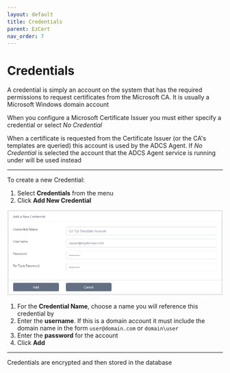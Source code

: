 ```yaml
---
layout: default
title: Credentials
parent: EzCert
nav_order: 7
---
```


# Credentials



A credential is simply an account on the system that has the required permissions to request certificates from the Microsoft CA. It is usually a Microsoft Windows domain account  

When you configure a Microsoft Certificate Issuer you must either specify a credential or select *No Credential*  

When a certificate is requested from the Certificate Issuer (or the CA's templates are queried) this account is used by the ADCS Agent. If *No Credential* is selected the account that the ADCS Agent service is running under will be used instead  

---

To create a new Credential:

1. Select **Credentials** from the menu
2. Click **Add New Credential**

<img src=".\images\new_credential.png" alt="image-20210116161358897" style="zoom: 67%;" />

1. For the **Credential Name**, choose a name you will reference this credential by
2. Enter the **username**. If this is a domain account it must include the domain name in the form ``user@domain.com`` or ``domain\user``
3. Enter the **password** for the account
4. Click **Add**

---

Credentials are encrypted and then stored in the database





